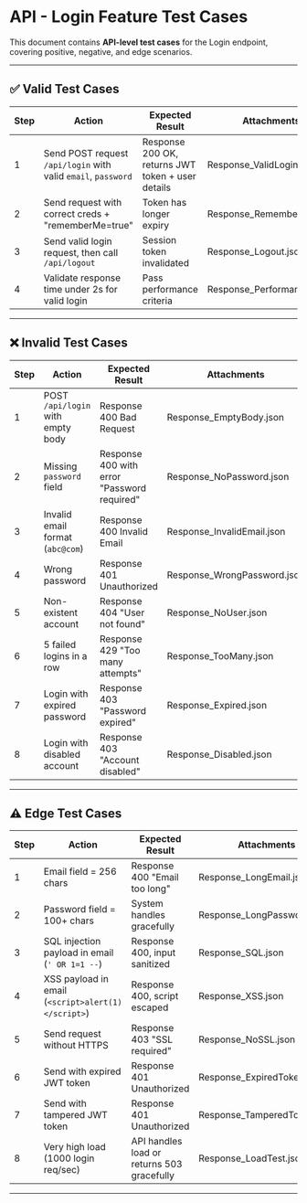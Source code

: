 # API - Login Feature Test Cases

This document contains **API-level test cases** for the Login endpoint, covering positive, negative, and edge scenarios.

---

## ✅ Valid Test Cases

| Step | Action | Expected Result | Attachments |
|------|--------|----------------|-------------|
| 1 | Send POST request `/api/login` with valid `email`, `password` | Response 200 OK, returns JWT token + user details | Response_ValidLogin.json |
| 2 | Send request with correct creds + "rememberMe=true" | Token has longer expiry | Response_RememberMe.json |
| 3 | Send valid login request, then call `/api/logout` | Session token invalidated | Response_Logout.json |
| 4 | Validate response time under 2s for valid login | Pass performance criteria | Response_Performance.json |

---

## ❌ Invalid Test Cases

| Step | Action | Expected Result | Attachments |
|------|--------|----------------|-------------|
| 1 | POST `/api/login` with empty body | Response 400 Bad Request | Response_EmptyBody.json |
| 2 | Missing `password` field | Response 400 with error "Password required" | Response_NoPassword.json |
| 3 | Invalid email format (`abc@com`) | Response 400 Invalid Email | Response_InvalidEmail.json |
| 4 | Wrong password | Response 401 Unauthorized | Response_WrongPassword.json |
| 5 | Non-existent account | Response 404 "User not found" | Response_NoUser.json |
| 6 | 5 failed logins in a row | Response 429 "Too many attempts" | Response_TooMany.json |
| 7 | Login with expired password | Response 403 "Password expired" | Response_Expired.json |
| 8 | Login with disabled account | Response 403 "Account disabled" | Response_Disabled.json |

---

## ⚠️ Edge Test Cases

| Step | Action | Expected Result | Attachments |
|------|--------|----------------|-------------|
| 1 | Email field = 256 chars | Response 400 "Email too long" | Response_LongEmail.json |
| 2 | Password field = 100+ chars | System handles gracefully | Response_LongPassword.json |
| 3 | SQL injection payload in email (`' OR 1=1 --`) | Response 400, input sanitized | Response_SQL.json |
| 4 | XSS payload in email (`<script>alert(1)</script>`) | Response 400, script escaped | Response_XSS.json |
| 5 | Send request without HTTPS | Response 403 "SSL required" | Response_NoSSL.json |
| 6 | Send with expired JWT token | Response 401 Unauthorized | Response_ExpiredToken.json |
| 7 | Send with tampered JWT token | Response 401 Unauthorized | Response_TamperedToken.json |
| 8 | Very high load (1000 login req/sec) | API handles load or returns 503 gracefully | Response_LoadTest.json |

---
